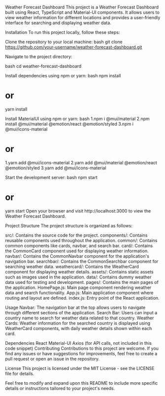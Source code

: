 Weather Forecast Dashboard
This project is a Weather Forecast Dashboard built using React, TypeScript and Material-UI components. It allows users to view weather information for different locations and provides a user-friendly interface for searching and displaying weather data.

Installation
To run this project locally, follow these steps:

Clone the repository to your local machine:
bash
git clone https://github.com/your-username/weather-forecast-dashboard.git

Navigate to the project directory:

bash
cd weather-forecast-dashboard

Install dependencies using npm or yarn:
bash
npm install
# or
yarn install

Install MaterialUI using npm or yarn:
bash
1.npm i @mui/material
2.npm install @mui/material @emotion/react @emotion/styled
3.npm i @mui/icons-material

# or
1.yarn add @mui/icons-material
2.yarn add @mui/material @emotion/react @emotion/styled
3.yarn add @mui/icons-material 

Start the development server:
bash
npm start
# or
yarn start
Open your browser and visit http://localhost:3000 to view the Weather Forecast Dashboard.

Project Structure
The project structure is organized as follows:

src/: Contains the source code for the project.
  components/: Contains reusable components used throughout the application.
    common/: Contains common components like cards, navbar, and search bar.
        card/: Contains the CommonCard component used for displaying weather information.
        navbar/: Contains the CommonNavbar component for the application's navigation bar.
        searchbar/: Contains the CommonSearchbar component for searching weather data.
    weathercard/: Contains the WeatherCard component for displaying weather details.
  assets/: Contains static assets such as images used in the application.
  data/: Contains dummy weather data used for testing and development.
  pages/: Contains the main pages of the application.
       HomePage.js: Main page component rendering weather data and search functionality.
       App.js: Main application component where routing and layout are defined.
index.js: Entry point of the React application.

Usage
Navbar: The navigation bar at the top allows users to navigate through different sections of the application.
Search Bar: Users can input a country name to search for weather data related to that country.
Weather Cards: Weather information for the searched country is displayed using WeatherCard components, with daily weather details shown within each card.

Dependencies
React
Material-UI
Axios (for API calls, not included in this code snippet)
Contributing
Contributions to this project are welcome. If you find any issues or have suggestions for improvements, feel free to create a pull request or open an issue in the repository.

License
This project is licensed under the MIT License - see the LICENSE file for details.

Feel free to modify and expand upon this README to include more specific details or instructions tailored to your project's needs.
